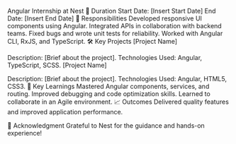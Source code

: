 Angular Internship at Nest
📅 Duration
Start Date: [Insert Start Date]
End Date: [Insert End Date]
💼 Responsibilities
Developed responsive UI components using Angular.
Integrated APIs in collaboration with backend teams.
Fixed bugs and wrote unit tests for reliability.
Worked with Angular CLI, RxJS, and TypeScript.
🛠️ Key Projects
[Project Name]

Description: [Brief about the project].
Technologies Used: Angular, TypeScript, SCSS.
[Project Name]

Description: [Brief about the project].
Technologies Used: Angular, HTML5, CSS3.
🌟 Key Learnings
Mastered Angular components, services, and routing.
Improved debugging and code optimization skills.
Learned to collaborate in an Agile environment.
📈 Outcomes
Delivered quality features and improved application performance.

🤝 Acknowledgment
Grateful to Nest for the guidance and hands-on experience!
